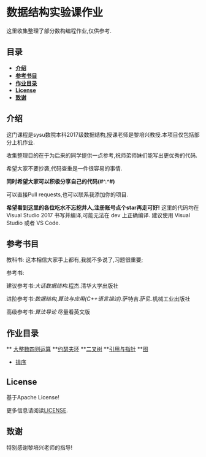 # 数据结构实验课作业

这里收集整理了部分数构编程作业,仅供参考.

## 目录

* [**介绍**](#介绍)
* [**参考书目**](#参考书目)
* [**作业目录**](#作业目录)
* [**License**](#License)
* [**致谢**](#致谢)


## 介绍

这门课程是sysu数院本科2017级数据结构,授课老师是黎培兴教授.本项目仅包括部分上机作业.

收集整理目的在于为后来的同学提供一点参考,祝师弟师妹们能写出更优秀的代码.

希望大家不要抄袭,代码查重是一件很容易的事情.

**同时希望大家可以积极分享自己的代码(#^.^#)**

可以直接Pull requests,也可以联系我添加你的项目.

**希望看到这里的各位吃水不忘挖井人,注册账号点个star再走可好!**
这里的代码均在 Visual Studio 2017 书写并编译,可能无法在 dev 上正确编译.
建议使用 Visual Studio 或者 VS Code.


## 参考书目

教科书: 这本相信大家手上都有,我就不多说了,习题很重要;

参考书:

建议参考书:*大话数据结构*.程杰.清华大学出版社

进阶参考书:*数据结构,算法与应用(C++语言描述)*.萨特吉.萨尼.机械工业出版社

高级参考书:*算法导论* 尽量看英文版


## 作业目录
** [大整数四则运算](https://github.com/LucaJiang/Homework-of-Data-Structures/tree/master/Large%20Integer%20Operation)
**[约瑟夫环](https://github.com/LucaJiang/Homework-of-Data-Structures/blob/master/Josephus%20Ring.cpp)
**[二叉树](https://github.com/LucaJiang/Homework-of-Data-Structures/tree/master/BiTree/codes)
**[引用与指针](https://github.com/LucaJiang/Homework-of-Data-Structures/blob/master/referencePointer.cpp)
**[图](https://github.com/LucaJiang/Homework-of-Data-Structures/tree/master/Graph)
* [排序](https://github.com/LucaJiang/Homework-of-Data-Structures/tree/master/Sort)


## License

基于Apache License!

更多信息请阅读[LICENSE](https://github.com/LucaJiang/Homework-of-Data-Structures/blob/master/LICENSE).


## 致谢
特别感谢黎培兴老师的指导!

